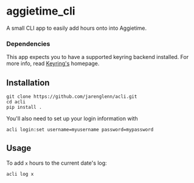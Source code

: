 # aggietime_cli
A small CLI app to easily add hours onto into Aggietime.

### Dependencies 
This app expects you to have a supported keyring backend installed. For more info, read [Keyring's](https://pypi.org/project/keyring/) homepage.

## Installation

```
git clone https://github.com/jarenglenn/acli.git
cd acli
pip install .
```

You'll also need to set up your login information with
```
acli login:set username=myusername password=mypassword
```

## Usage


To add `x` hours to the current date's log:

```
acli log x
```
